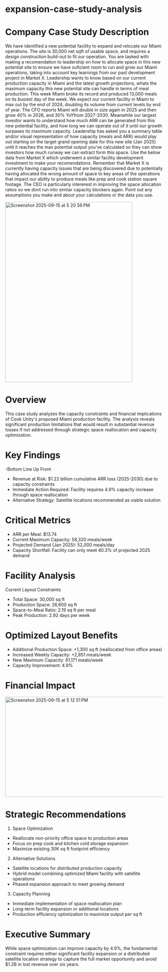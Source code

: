 # expansion-case-study-analysis

# Company Case Study Description 

We have identified a new potential facility to expand and relocate our Miami operations. The site is 30,000 net sqft of usable space, and requires a design construction build-out to fit our operation. You are tasked with making a recomendation to leadership on how to allocate space in this new potential site to ensure we have suficient room to run and grow our Miami operations, taking into account key learnings from our past development project in Market X. 
Leadership wants to know based on our current production capacity in Miami and the latest growth projections, whats the maximum capacity this new potential site can handle in terms of meal production. This week Miami broke its record and produced 13,000 meals on its busiest day of the week. We expect our current facility in Miami to max out by the end of 2024, doubling its volume from current levels by end of year. The CFO reports Miami will double in size again in 2025 and then grow 40% in 2026, and 30% YoYfrom 2027-2030.
Meanwhile our largest investor wants to understand how much ARR can be generated from this new potential facility, and how long we can operate out of it until our growth surpases its maximum capacity. Leadership has asked you a summary table and/or visual representation of how capacity (meals and ARR) would play out starting on the target grand opening date for this new site (Jan 2025) until it reaches the max potential output you've calculated so they can show investors how much runway we can extract form this space.
Use the below data from Market X which underwent a similar facility development investment to make your recomendations. Remember that Market X is currently having capacity issues that are being discovered due to potentially having allocated the wrong amount of space to key areas of the operations that impact our ability to produce meals like prep and cook station square footage. The CEO is particularly intererest in improving the space allocation ratios so we dont run into similar capacity blockers again.
Point out any assumptions you make and about your calculations or the data you use.			


<img width="406" height="576" alt="Screenshot 2025-09-15 at 5 20 56 PM" src="https://github.com/user-attachments/assets/1de165d6-ae6e-47ff-b92d-822a8e2983a3" />




# Overview
This case study analyzes the capacity constraints and financial implications of Cook Unity's proposed Miami production facility. The analysis reveals significant production limitations that would result in substantial revenue losses if not addressed through strategic space reallocation and capacity optimization.


# Key Findings 
-Bottom Line Up Front

- Revenue at Risk: $1.22 billion cumulative ARR loss (2025-2030) due to capacity constraints
- Immediate Action Required: Facility requires 4.9% capacity increase through space reallocation
- Alternative Strategy: Satellite locations recommended as viable solution

# Critical Metrics 
- ARR per Meal: $13.74
- Current Maximum Capacity: 58,320 meals/week
- Projected Demand (Jan 2025): 52,000 meals/day
- Capacity Shortfall: Facility can only meet 40.3% of projected 2025 demand

# Facility Analysis

Current Layout Constraints

- Total Space: 30,000 sq ft
- Production Space: 26,600 sq ft
- Space-to-Meal Ratio: 2.19 sq ft per meal
- Peak Production: 2.92 days per week

# Optimized Layout Benefits

- Additional Production Space: +1,300 sq ft (reallocated from office areas)
- Increased Weekly Capacity: +2,851 meals/week
- New Maximum Capacity: 61,171 meals/week
- Capacity Improvement: 4.9%

# Financial Impact   
<img width="694" height="320" alt="Screenshot 2025-09-15 at 5 12 51 PM" src="https://github.com/user-attachments/assets/d2c159f6-1d2d-47dd-89a8-df06813c5471" />

# Strategic Recommendations

1. Space Optimization

- Reallocate non-priority office space to production areas
- Focus on prep cook and kitchen cold storage expansion
- Maximize existing 30K sq ft footprint efficiency

2. Alternative Solutions

- Satellite locations for distributed production capacity
- Hybrid model combining optimized Miami facility with satellite operations
- Phased expansion approach to meet growing demand

3. Capacity Planning

- Immediate implementation of space reallocation plan
- Long-term facility expansion or additional locations
- Production efficiency optimization to maximize output per sq ft

# Executive Summary 

While space optimization can improve capacity by 4.9%, the fundamental constraint requires either significant facility expansion or a distributed satellite location strategy to capture the full market opportunity and avoid $1.2B in lost revenue over six years.

